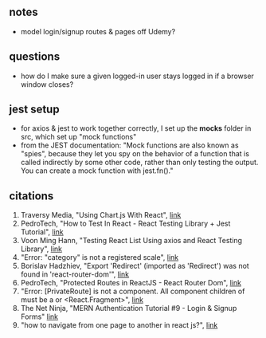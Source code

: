 ## notes
- model login/signup routes & pages off Udemy? 


## questions
- how do I make sure a given logged-in user stays logged in if a browser window closes? 


## jest setup 
- for axios & jest to work together correctly, I set up the __mocks__ folder in src, which set up "mock functions" 
- from the JEST documentation: "Mock functions are also known as "spies", because they let you spy on the behavior of a function that is called indirectly by some other code, rather than only testing the output. You can create a mock function with jest.fn()."

## citations 
1. Traversy Media, "Using Chart.js With React", [link](https://www.youtube.com/watch?v=Ly-9VTXJlnA)
2. PedroTech, "How to Test In React - React Testing Library + Jest Tutorial", [link](https://www.youtube.com/watch?v=Vp_76zdHkV8)
3. Voon Ming Hann, "Testing React List Using axios and React Testing Library", [link](https://betterprogramming.pub/testing-react-list-using-axios-and-react-testing-library-d000eebf3413)
4. "Error: "category" is not a registered scale", [link](https://stackoverflow.com/questions/67727603/error-category-is-not-a-registered-scale)
5. Borislav Hadzhiev, "Export 'Redirect' (imported as 'Redirect') was not found in 'react-router-dom'", [link](https://bobbyhadz.com/blog/react-export-redirect-was-not-found-in-react-router-dom#:~:text=To%20solve%20the%20error%20%22export,current%20location%20when%20it's%20rendered.&text=Copied!)
6. PedroTech, "Protected Routes in ReactJS - React Router Dom", [link](https://www.youtube.com/watch?v=qnH5KNtRYEI&t=610s)
7. "Error: [PrivateRoute] is not a <Route> component. All component children of <Routes> must be a <Route> or <React.Fragment>", [link](https://stackoverflow.com/questions/69864165/error-privateroute-is-not-a-route-component-all-component-children-of-rou)
8. The Net Ninja, "MERN Authentication Tutorial #9 - Login & Signup Forms" [link](https://www.youtube.com/watch?v=VfReCe0nWOo&list=PL4cUxeGkcC9g8OhpOZxNdhXggFz2lOuCT&index=9)
9. "how to navigate from one page to another in react js?", [link](https://stackoverflow.com/questions/37295377/how-to-navigate-from-one-page-to-another-in-react-js)